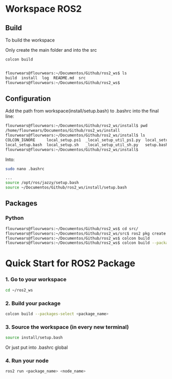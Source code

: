 # Workspace ROS2

## Build

To build the workspace

Only create the main folder and into the src
```bash
colcon build


flourwears@flourwears:~/Documentos/Github/ros2_ws$ ls
build  install  log  README.md  src
flourwears@flourwears:~/Documentos/Github/ros2_ws$ 
```

## Configuration

Add the path from workspace(install/setup.bash) to .bashrc into the final line:

```bash
flourwears@flourwears:~/Documentos/Github/ros2_ws/install$ pwd
/home/flourwears/Documentos/Github/ros2_ws/install
flourwears@flourwears:~/Documentos/Github/ros2_ws/install$ ls
COLCON_IGNORE     local_setup.ps1  _local_setup_util_ps1.py  local_setup.zsh  setup.ps1  setup.zsh
local_setup.bash  local_setup.sh   _local_setup_util_sh.py   setup.bash       setup.sh
flourwears@flourwears:~/Documentos/Github/ros2_ws/install$ 
```
Into:

```bash
sudo nano .bashrc

...
source /opt/ros/jazzy/setup.bash
source ~/Documentos/Github/ros2_ws/install/setup.bash

```

## Packages

### Python

```bash
flourwears@flourwears:~/Documentos/Github/ros2_ws$ cd src/
flourwears@flourwears:~/Documentos/Github/ros2_ws/src$ ros2 pkg create my_py_pkg --build-type ament_python --dependencies rclpy 
flourwears@flourwears:~/Documentos/Github/ros2_ws$ colcon build
flourwears@flourwears:~/Documentos/Github/ros2_ws$ colcon build --packages-select my_py_pkg

```


# Quick Start for ROS2 Package

### 1. Go to your workspace
```bash
cd ~/ros2_ws
```

### 2. Build your package
```bash
colcon build --packages-select <package_name>
```

### 3. Source the workspace (in every new terminal)
```bash
source install/setup.bash
```
Or just put into .bashrc global 

### 4. Run your node
```bash
ros2 run <package_name> <node_name>
```
